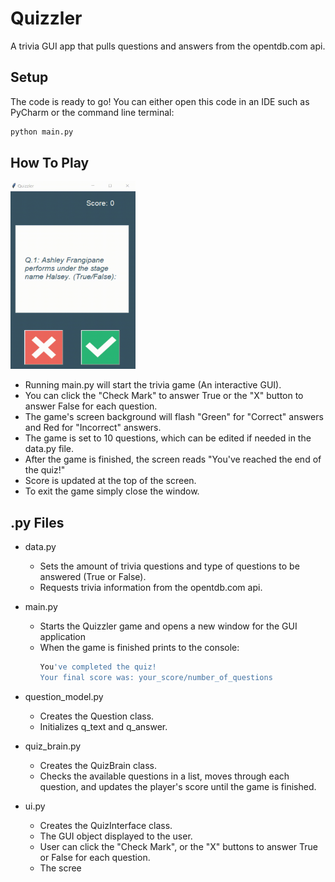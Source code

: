 # Quizzler  

A trivia GUI app that pulls questions and answers from the opentdb.com api.  

## Setup  

The code is ready to go! You can either open this code in an IDE such as PyCharm or the command line terminal:

```bash  
python main.py
```  

## How To Play

<link rel="stylesheet" href="styles.css">

<body>
  <div class="content">
    <img src="Quizzler.gif" width="200" height="300">
    <div class="text">
      <ul>
        <li> Running main.py will start the trivia game (An interactive GUI).</li>
        <li> You can click the "Check Mark" to answer True or the "X" button to answer False for each question. </li>
        <li> The game's screen background will flash "Green" for "Correct" answers and Red for "Incorrect" answers.</li>
        <li> The game is set to 10 questions, which can be edited if needed in the data.py file. </li>
        <li>After the game is finished, the screen reads "You've reached the end of the quiz!"</li>
        <li>Score is updated at the top of the screen. </li>
        <li>To exit the game simply close the window.</li>
      </ul>
    </div>
  </div>
</body>



##  .py Files

* data.py
	* Sets the amount of  trivia questions and type of questions to be answered (True or False).
	* Requests trivia information from the opentdb.com api.
* main.py
	*  Starts the Quizzler game and opens a new window for the GUI application
	* When the game is finished prints to the console:
		```bash
		You've completed the quiz!
		Your final score was: your_score/number_of_questions
		```

* question_model.py
	*  Creates the Question class.
	*  Initializes q_text and q_answer.
* quiz_brain.py
	*  Creates the QuizBrain class.
	*  Checks the available questions in a list, moves through each question, and updates the player's score until the game is finished.
* ui.py
	* Creates the QuizInterface class.
	* The GUI object displayed to the user.
	* User can click the "Check Mark", or the "X" buttons to answer True or False for each question.
	* The scree
